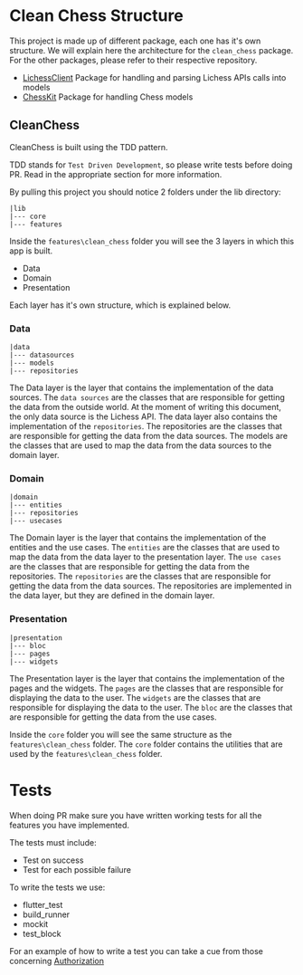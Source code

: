 # **Clean Chess Structure**
This project is made up of different package, each one has it's own structure.
We will explain here the architecture for the `clean_chess` package.
For the other packages, please refer to their respective repository.
- [LichessClient](https://github.com/alexrintt/lichess.dart) Package for handling and parsing Lichess APIs calls into models
- [ChessKit](https://github.com/alexrintt/chesskit) Package for handling Chess models

## CleanChess
CleanChess is built using the TDD pattern.

TDD stands for `Test Driven Development`, so please write tests before doing PR.
Read in the appropriate section for more information.

By pulling this project you should notice 2 folders under the lib directory:

    |lib
    |--- core
    |--- features
Inside the `features\clean_chess` folder you will see the 3 layers in which this app is built.

 - Data
 - Domain
 - Presentation

Each layer has it's own structure, which is explained below.

### Data
    |data
    |--- datasources
    |--- models
    |--- repositories
The Data layer is the layer that contains the implementation of the data sources.
The `data sources` are the classes that are responsible for getting the data from the outside world.
At the moment of writing this document, the only data source is the Lichess API.
The data layer also contains the implementation of the `repositories`.
The repositories are the classes that are responsible for getting the data from the data sources.
The models are the classes that are used to map the data from the data sources to the domain layer.

### Domain
    |domain
    |--- entities
    |--- repositories
    |--- usecases

The Domain layer is the layer that contains the implementation of the entities and the use cases.
The `entities` are the classes that are used to map the data from the data layer to the presentation layer.
The `use cases` are the classes that are responsible for getting the data from the repositories.
The `repositories` are the classes that are responsible for getting the data from the data sources.
The repositories are implemented in the data layer, but they are defined in the domain layer.

### Presentation
    |presentation
    |--- bloc
    |--- pages
    |--- widgets

The Presentation layer is the layer that contains the implementation of the pages and the widgets.
The `pages` are the classes that are responsible for displaying the data to the user.
The `widgets` are the classes that are responsible for displaying the data to the user.
The `bloc` are the classes that are responsible for getting the data from the use cases.

Inside the `core` folder you will see the same structure as the `features\clean_chess` folder.
The `core` folder contains the utilities that are used by the `features\clean_chess` folder.

# Tests
When doing PR make sure you have written working tests for all the features you have implemented.

The tests must include:
- Test on success
- Test for each possible failure

To write the tests we use:
- flutter_test
- build_runner
- mockit
- test_block

For an example of how to write a test you can take a cue from those concerning [Authorization](https://github.com/riccardocescon/clean_chess/blob/main/test/features/cleanchess/presentation/bloc/lichess_bloc_mocks.dart)
